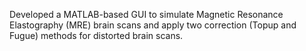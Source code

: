 Developed a MATLAB-based GUI to simulate Magnetic Resonance Elastography (MRE) brain scans and apply two correction (Topup and Fugue) methods for distorted brain scans.

